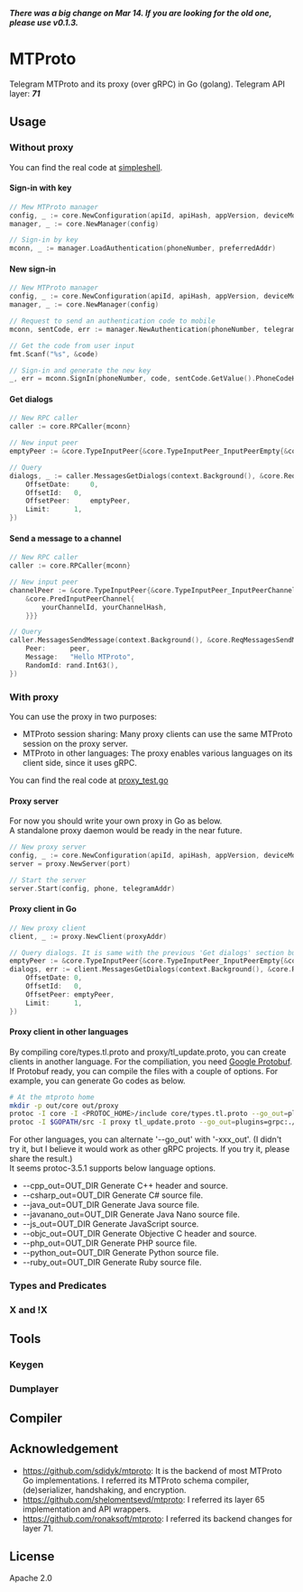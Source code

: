 ***There was a big change on Mar 14. If you are looking for the old one, please use v0.1.3.***

MTProto
===
Telegram MTProto and its proxy (over gRPC) in Go (golang).
Telegram API layer: ***71***

## Usage
### Without proxy
You can find the real code at [simpleshell](https://github.com/cjongseok/mtproto/blob/master/examples/simpleshell/main.go).
#### Sign-in with key
```go
// Mew MTProto manager
config, _ := core.NewConfiguration(apiId, apiHash, appVersion, deviceModel, systemVersion, language, 0, 0, key)
manager, _ := core.NewManager(config)

// Sign-in by key
mconn, _ := manager.LoadAuthentication(phoneNumber, preferredAddr)
```
#### New sign-in
```go
// New MTProto manager
config, _ := core.NewConfiguration(apiId, apiHash, appVersion, deviceModel, systemVersion, language, 0, 0, "new-key.mtproto")
manager, _ := core.NewManager(config)

// Request to send an authentication code to mobile
mconn, sentCode, err := manager.NewAuthentication(phoneNumber, telegramAddress, false)

// Get the code from user input
fmt.Scanf("%s", &code)

// Sign-in and generate the new key
_, err = mconn.SignIn(phoneNumber, code, sentCode.GetValue().PhoneCodeHash)
```
#### Get dialogs
```go
// New RPC caller
caller := core.RPCaller{mconn}

// New input peer
emptyPeer := &core.TypeInputPeer{&core.TypeInputPeer_InputPeerEmpty{&core.PredInputPeerEmpty{}}

// Query
dialogs, _ := caller.MessagesGetDialogs(context.Background(), &core.ReqMessagesGetDialogs{
    OffsetDate: 	0,
    OffsetId: 	0,
    OffsetPeer: 	emptyPeer,
    Limit: 		1,
})
```
#### Send a message to a channel
```go
// New RPC caller
caller := core.RPCaller{mconn}

// New input peer
channelPeer := &core.TypeInputPeer{&core.TypeInputPeer_InputPeerChannel{
    &core.PredInputPeerChannel{
        yourChannelId, yourChannelHash,
    }}}

// Query
caller.MessagesSendMessage(context.Background(), &core.ReqMessagesSendMessage{
    Peer:      peer,
    Message:   "Hello MTProto",
    RandomId: rand.Int63(),
})
```

### With proxy
You can use the proxy in two purposes:
* MTProto session sharing: Many proxy clients can use the same MTProto session on the proxy server.
* MTProto in other languages: The proxy enables various languages on its client side, since it uses gRPC.

You can find the real code at [proxy_test.go](https://github.com/cjongseok/mtproto/blob/master/proxy/proxy_test.go)
#### Proxy server
For now you should write your own proxy in Go as below.<br>
A standalone proxy daemon would be ready in the near future.
```go
// New proxy server
config, _ := core.NewConfiguration(apiId, apiHash, appVersion, deviceModel, systemVersion, language, 0, 0, key)
server = proxy.NewServer(port)

// Start the server
server.Start(config, phone, telegramAddr)
```
#### Proxy client in Go
```go
// New proxy client
client, _ := proxy.NewClient(proxyAddr)

// Query dialogs. It is same with the previous 'Get dialogs' section but the RPC caller
emptyPeer := &core.TypeInputPeer{&core.TypeInputPeer_InputPeerEmpty{&core.PredInputPeerEmpty{}}
dialogs, err := client.MessagesGetDialogs(context.Background(), &core.ReqMessagesGetDialogs{
    OffsetDate: 0,
    OffsetId:   0,
    OffsetPeer: emptyPeer,
    Limit:      1,
})
```
#### Proxy client in other languages
By compiling core/types.tl.proto and proxy/tl_update.proto, 
you can create clients in another language.
For the compiliation, you need [Google Protobuf](https://developers.google.com/protocol-buffers/).<br>
If Protobuf ready, you can compile the files with a couple of options.
For example, you can generate Go codes as below.
```bash
# At the mtproto home
mkdir -p out/core out/proxy
protoc -I core -I <PROTOC_HOME>/include core/types.tl.proto --go_out=plugins=grpc:./out/core
protoc -I $GOPATH/src -I proxy tl_update.proto --go_out=plugins=grpc:./out/proxy
```
For other languages, you can alternate '--go_out' with '-xxx_out'. (I didn't try it, but I believe it would work as other gRPC projects. If you try it, please share the result.)<br>
It seems protoc-3.5.1 supports below language options.
* --cpp_out=OUT_DIR           Generate C++ header and source.
* --csharp_out=OUT_DIR        Generate C# source file.
* --java_out=OUT_DIR          Generate Java source file.
* --javanano_out=OUT_DIR      Generate Java Nano source file.
* --js_out=OUT_DIR            Generate JavaScript source.
* --objc_out=OUT_DIR          Generate Objective C header and source.
* --php_out=OUT_DIR           Generate PHP source file.
* --python_out=OUT_DIR        Generate Python source file.
* --ruby_out=OUT_DIR          Generate Ruby source file.

### Types and Predicates
### X and !X

## Tools
### Keygen
### Dumplayer

## Compiler


## Acknowledgement
* https://github.com/sdidyk/mtproto: It is the backend of most MTProto Go implementations.
I referred its MTProto schema compiler, (de)serializer, handshaking, and encryption.
* https://github.com/shelomentsevd/mtproto: I referred its layer 65 implementation and API wrappers.
* https://github.com/ronaksoft/mtproto: I referred its backend changes for layer 71.


## License
Apache 2.0
